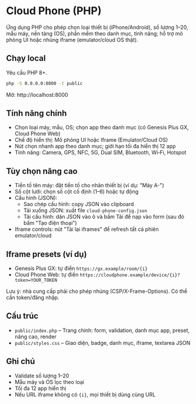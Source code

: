 # Cloud Phone (PHP)

Ứng dụng PHP cho phép chọn loại thiết bị (iPhone/Android), số lượng 1–20, mẫu máy, nền tảng (OS), phần mềm theo danh mục, tính năng; hỗ trợ mô phỏng UI hoặc nhúng iframe (emulator/cloud OS thật).

## Chạy local

Yêu cầu PHP 8+.

```bash
php -S 0.0.0.0:8000 -t public
```

Mở: http://localhost:8000

## Tính năng chính

- Chọn loại máy, mẫu, OS; chọn app theo danh mục (có Genesis Plus GX, Cloud Phone Web)
- Chế độ hiển thị: Mô phỏng UI hoặc Iframe (Emulator/Cloud OS)
- Nút chọn nhanh app theo danh mục; giới hạn tối đa hiển thị 12 app
- Tính năng: Camera, GPS, NFC, 5G, Dual SIM, Bluetooth, Wi‑Fi, Hotspot

## Tùy chọn nâng cao

- Tiền tố tên máy: đặt tiền tố cho nhãn thiết bị (ví dụ: "Máy A-")
- Số cột lưới: chọn số cột cố định (1–6) hoặc tự động
- Cấu hình (JSON):
  - Sao chép cấu hình: copy JSON vào clipboard
  - Tải xuống JSON: xuất file `cloud-phone-config.json`
  - Tải cấu hình: dán JSON vào ô và bấm Tải để nạp vào form (sau đó bấm "Tạo điện thoại")
- Iframe controls: nút "Tải lại iframes" để refresh tất cả phiên emulator/cloud

## Iframe presets (ví dụ)

- Genesis Plus GX: tự điền `https://gx.example/room/{i}`
- Cloud Phone Web: tự điền `https://cloudphone.example/device/{i}?token=YOUR_TOKEN`

Lưu ý: nhà cung cấp phải cho phép nhúng (CSP/X-Frame-Options). Có thể cần token/đăng nhập.

## Cấu trúc

- `public/index.php` – Trang chính: form, validation, danh mục app, preset, nâng cao, render
- `public/styles.css` – Giao diện, badge, danh mục, iframe, textarea JSON

## Ghi chú

- Validate số lượng 1–20
- Mẫu máy và OS lọc theo loại
- Tối đa 12 app hiển thị
- Nếu URL iframe không có `{i}`, mọi thiết bị dùng cùng URL